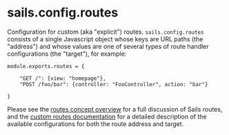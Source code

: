 # sails.config.routes

Configuration for custom (aka "explicit") routes.  `sails.config.routes` consists of a single Javascript object whose keys are URL paths (the "address") and whose values are one of several types of route handler configurations (the "target"), for example:

```
module.exports.routes = {

    "GET /": {view: "homepage"},
    "POST /foo/bar": {controller: "FooController", action: "bar"}

}
```

Please see the [routes concept overview](http://sailsjs.org/documentation/concepts/Routes) for a full discussion of Sails routes, and the [custom routes documentation](http://sailsjs.org/documentation/concepts/Routes/RouteTargetSyntax.html) for a detailed description of the available configurations for both the route address and target.

<docmeta name="uniqueID" value="sailsconfigroutes141736">
<docmeta name="displayName" value="sails.config.routes">
